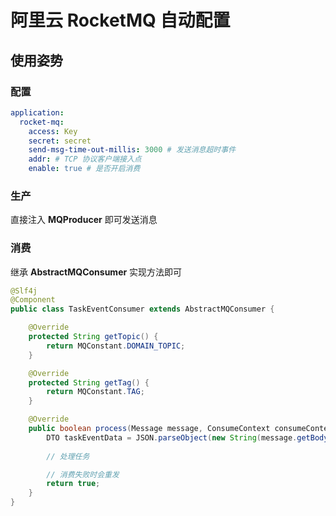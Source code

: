 # 阿里云 RocketMQ 自动配置

## 使用姿势

### 配置

```yaml
application:
  rocket-mq:
    access: Key
    secret: secret
    send-msg-time-out-millis: 3000 # 发送消息超时事件
    addr: # TCP 协议客户端接入点
    enable: true # 是否开启消费
```

### 生产

直接注入 **MQProducer** 即可发送消息

### 消费

继承 **AbstractMQConsumer** 实现方法即可

```java
@Slf4j
@Component
public class TaskEventConsumer extends AbstractMQConsumer {

    @Override
    protected String getTopic() {
        return MQConstant.DOMAIN_TOPIC;
    }

    @Override
    protected String getTag() {
        return MQConstant.TAG;
    }

    @Override
    public boolean process(Message message, ConsumeContext consumeContext) {
        DTO taskEventData = JSON.parseObject(new String(message.getBody()), DTO.class);
        
        // 处理任务

        // 消费失败时会重发
        return true;
    }
}
```
